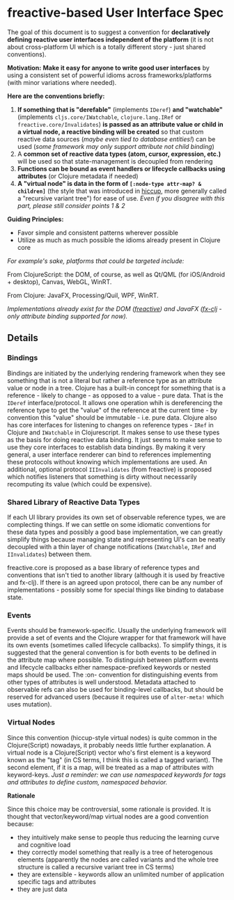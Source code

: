 # freactive-based User Interface Spec

The goal of this document is to suggest a convention for **declaratively defining reactive user interfaces independent of the platform** (it is not about cross-platform UI which is a totally different story - just shared conventions).

**Motivation:** **Make it easy for anyone to write good user interfaces** by using a consistent set of powerful idioms across frameworks/platforms (with minor variations where needed).

**Here are the conventions briefly:**

1. **If something that is "derefable"** (implements `IDeref`) **and "watchable"** (implements `cljs.core/IWatchable`, `clojure.lang.IRef` or `freactive.core/Invalidates`) **is passed as an attribute value or child in a virtual node, a reactive binding will be created** so that custom reactive data sources (*maybe even tied to database entities!*) can be used (*some framework may only support attribute not child binding*)
2. A **common set of reactive data types (atom, cursor, expression, etc.)** will be used so that state-management is decoupled from rendering
3. **Functions can be bound as event handlers or lifecycle callbacks using attributes** (or Clojure metadata if needed)
4. **A "virtual node" is data in the form of `[:node-type attr-map? & children]`** (the style that was introduced in [hiccup][hiccup], more generally called a "recursive variant tree") for ease of use. *Even if you disagree with this part, please still consider points 1 & 2*

**Guiding Principles:**
* Favor simple and consistent patterns wherever possible
* Utilize as much as much possible the idioms already present in Clojure core

*For example's sake, platforms that could be targeted include:*

From ClojureScript: the DOM, of course, as well as Qt/QML (for iOS/Android + desktop), Canvas, WebGL, WinRT.

From Clojure: JavaFX, Processing/Quil, WPF, WinRT.

*Implementations already exist for the DOM ([freactive][freactive]) and JavaFX ([fx-clj][fx-clj] - only attribute binding supported for now).*

## Details

### Bindings

Bindings are initiated by the underlying rendering framework when they see something that is not a literal but rather a reference type as an attribute value or node in a tree. Clojure has a built-in concept for something that is a reference - likely to change - as opposed to a value - pure data. That is the `IDeref` interface/protocol. It allows one operation whih is dereferencing the reference type to get the "value" of the reference at the current time - by convention this "value" should be immutable - i.e. pure data. Clojure also has core interfaces for listening to changes on reference types - `IRef` in Clojure and `IWatchable` in Clojurescript. It makes sense to use these types as the basis for doing reactive data binding. It just seems to make sense to use they core interfaces to establish data bindings. By making it very general, a user interface renderer can bind to references implementing these protocols without knowing which implementations are used. An additional, optional protocol `IIInvalidates` (from freactive) is proposed which notifies listeners that something is dirty without necessarily recomputing its value (which could be expensive).

### Shared Library of Reactive Data Types

If each UI library provides its own set of observable reference types, we are complecting things. If we can settle on some idiomatic conventions for these data types and possibly a good base implementation, we can greatly simplify things because managing state and representing UI's can be neatly decoupled with a thin layer of change notifications (`IWatchable`, `IRef` and `IInvalidates`) between them.

freactive.core is proposed as a base library of reference types and conventions that isn't tied to another library (although it is used by freactive and fx-clj). If there is an agreed upon protocol, there can be any number of implementations - possibly some for special things like binding to database state.

### Events

Events should be framework-specific. Usually the underlying framework will provide a set of events and the Clojure wrapper for that framework will have its own events (sometimes called lifecycle callbacks). To simplify things, it is suggested that the general convention is for both events to be defined in the attribute map where possible. To distinguish between platform events and lifecycle callbacks either namespace-prefixed keywords or nested maps should be used. The :on- convention for distinguishing events from other types of attributes is well understood. Metadata attached to observable refs can also be used for binding-level callbacks, but should be reserved for advanced users (because it requires use of `alter-meta!` which uses mutation).

### Virtual Nodes

Since this convention (hiccup-style virtual nodes) is quite common in the Clojure(Script) nowadays, it probably needs little further explanation. A virtual node is a Clojure(Script) vector who's first element is a keyword known as the "tag" (in CS terms, I think this is called a tagged variant). The second element, if it is a map, will be treated as a map of attributes with keyword-keys. *Just a reminder: we can use namespaced keywords for tags and attributes to define custom, namespaced behavior.*

**Rationale**

Since this choice may be controversial, some rationale is provided. It is thought that vector/keyword/map virtual nodes are a good convention because:

* they intuitively make sense to people thus reducing the learning curve and cognitive load
* they correctly model something that really is a tree of heterogenous elements (apparently the nodes are called variants and the whole tree structure is called a recursive variant tree in CS terms)
* they are extensible - keywords allow an unlimited number of application specific tags and attributes
* they are just data

[freactive]: https://github.com/aaronc/freactive
[fx-clj]: https://github.com/aaronc/fx-clj
[hiccup]: https://github.com/weavejester/hiccup
